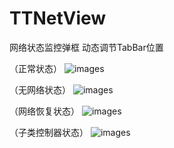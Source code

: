 # TTNetView
网络状态监控弹框 
动态调节TabBar位置


（正常状态）
![images](https://s1.ax1x.com/2020/04/14/GvzSIO.png)

（无网络状态）
![images](https://s1.ax1x.com/2020/04/14/GvxzdK.png)

（网络恢复状态）
![images](https://s1.ax1x.com/2020/04/14/Gvz9iD.png)

（子类控制器状态）
![images](https://s1.ax1x.com/2020/04/14/GvzCJe.png)
